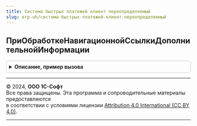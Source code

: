 ```yaml
---
title: Система быстрых платежей клиент переопределяемый
slug: erp-uh/система-быстрых-платежей-клиент-переопределяемый
---
```



## ПриОбработкеНавигационнойСсылкиДополнительнойИнформации
<details style="margin: 1em 0; padding: 0.5em; border: 1px solid #ccc; border-radius: 6px;">

<summary style="font-weight: bold; cursor: pointer;">Описание, пример вызова</summary>

```bsl

// Вызывается при нажатии на гиперссылку форматированной строки, расположенной в элементе
// ДекорацияДополнительнаяИнформация.
//
// Параметры:
//  Элемент - Элемент - элемент формы;
//  НавигационнаяСсылкаФорматированнойСтроки - Строка - значение гиперссылки форматированной строки.
//    Параметр передается по ссылке.
//  СтандартнаяОбработка - передается признак выполнения стандартной (системной) обработки события.
//  ДанныеФормы - Структура - настройки подключения на форме:
//    * ПараметрыОплатыСБПc2b - Соответствие, Неопределено - содержит настройки выполнения оплаты.
//       Структура параметра соответствует структуре регистра, которая определена
//       в метаданных за исключением полей указанных в настройках в свойстве ИсключаемыеПоля
//       процедуры СистемаБыстрыхПлатежейПереопределяемый.ПриОпределенииНастроекПодключения
//       (см. Настройки.c2b.ОбъектМетаданных).
//    * НастройкаПодключения, Неопределено - СправочникСсылка.НастройкиПодключенияКСистемеБыстрыхПлатежей -
//       настройка выполнения оплаты. При настройке подключения будет возвращено Неопределено,
//       т.к. элемент настройки еще не создан.
//    * Модифицированность - Булево - признак модифицированности формы.
//
//@skip-warning
Процедура ПриОбработкеНавигационнойСсылкиДополнительнойИнформации( Экспорт
```

Пример вызова
```bsl
СистемаБыстрыхПлатежейКлиентПереопределяемый.ПриОбработкеНавигационнойСсылкиДополнительнойИнформации();
```
</details>

---

© 2024, **ООО 1С-Софт**  
Все права защищены. Эта программа и сопроводительные материалы предоставляются  
в соответствии с условиями лицензии [Attribution 4.0 International (CC BY 4.0)](https://creativecommons.org/licenses/by/4.0/legalcode).

---
